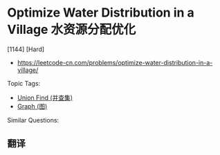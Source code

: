 # Optimize Water Distribution in a Village 水资源分配优化

[1144] [Hard]

- https://leetcode-cn.com/problems/optimize-water-distribution-in-a-village/

Topic Tags:

- [Union Find (并查集)](https://leetcode-cn.com/tag/union-find/)
- [Graph (图)](https://leetcode-cn.com/tag/graph/)

Similar Questions:

## 翻译

